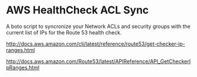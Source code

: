 AWS HealthCheck ACL Sync
========================

A boto script to syncronize your Network ACLs and security groups with the
current list of IPs for the Route 53 health check.

http://docs.aws.amazon.com/cli/latest/reference/route53/get-checker-ip-ranges.html

http://docs.aws.amazon.com/Route53/latest/APIReference/API_GetCheckerIpRanges.html